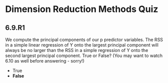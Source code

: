# Dimension Reduction Methods Quiz

## 6.9.R1

We compute the principal components of our p predictor variables. The RSS in a simple linear regression of Y onto the largest principal component will always be no larger than the RSS in a simple regression of Y onto the second largest principal component. True or False? (You may want to watch 6.10 as well before answering - sorry!)

- True
- **False**